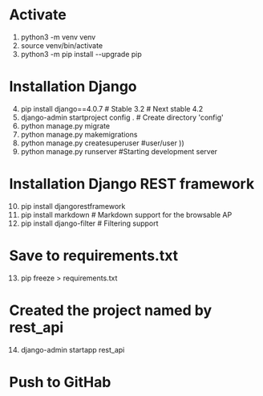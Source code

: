 # Activate
1. python3 -m venv venv
2. source venv/bin/activate
3. python3 -m pip install --upgrade pip

# Installation Django
4. pip install django==4.0.7 # Stable 3.2 # Next stable 4.2
5. django-admin startproject config . # Create directory 'config' 
6. python manage.py migrate
7. python manage.py makemigrations
8. python manage.py createsuperuser #user/user ))
9. python manage.py runserver #Starting development server

# Installation Django REST framework
10. pip install djangorestframework
11. pip install markdown       # Markdown support for the browsable AP
12. pip install django-filter  # Filtering support

# Save to requirements.txt
13. pip freeze > requirements.txt

# Created the project named by rest_api
14. django-admin startapp rest_api

# Push to GitHab


